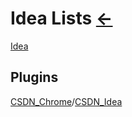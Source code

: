 # Idea Lists  [←](../index.md)

[Idea](Idea.txt)

## Plugins

[CSDN_Chrome](https://plugin.csdn.net/?utm_medium=distribute.pc_blog_right_sidebar.476366.nonecase&depth_1-utm_source=distribute.pc_blog_right_sidebar.476366.nonecase)/[CSDN_Idea](https://plugin.csdn.net/idea.html)

[]()

[]()
